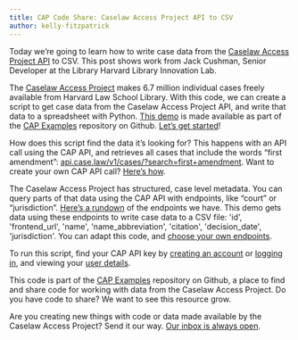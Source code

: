 ```yaml
---
title: CAP Code Share: Caselaw Access Project API to CSV
author: kelly-fitzpatrick
---
```

Today we’re going to learn how to write case data from the [Caselaw Access Project API](https://case.law/api/) to CSV. This post shows work from Jack Cushman, Senior Developer at the Library Harvard Library Innovation Lab. 

The [Caselaw Access Project](https://case.law/) makes 6.7 million individual cases freely available from Harvard Law School Library. With this code, we can create a script to get case data from the Caselaw Access Project API, and write that data to a spreadsheet with Python. [This demo](https://github.com/harvard-lil/cap-examples/blob/master/api_to_csv/api_to_csv.py) is made available as part of the [CAP Examples](https://github.com/harvard-lil/cap-examples) repository on Github. [Let’s get started](https://github.com/harvard-lil/cap-examples/blob/master/api_to_csv/api_to_csv.py)! 

How does this script find the data it’s looking for? This happens with an API call using the CAP API, and retrieves all cases that include the words “first amendment”: [api.case.law/v1/cases/?search=first+amendment](https://api.case.law/v1/cases/?search=first+amendment). Want to create your own CAP API call? [Here’s how](https://case.law/api/). 

The Caselaw Access Project has structured, case level metadata. You can query parts of that data using the CAP API with endpoints, like “court” or “jurisdiction”. [Here’s a rundown](https://case.law/api/#endpoints) of the endpoints we have. This demo gets data using these endpoints to write case data to a CSV file:  'id', 'frontend_url', 'name', 'name_abbreviation', 'citation', 'decision_date', 'jurisdiction'. You can adapt this code, and [choose your own endpoints](https://case.law/api/#endpoints). 

To run this script, find your CAP API key by [creating an account](https://case.law/user/register/) or [logging in](https://case.law/user/login/), and viewing your [user details](https://case.law/user/details).

This code is part of the [CAP Examples](https://github.com/harvard-lil/cap-examples) repository on Github, a place to find and share code for working with data from the Caselaw Access Project. Do you have code to share? We want to see this resource grow. 

Are you creating new things with code or data made available by the Caselaw Access Project? Send it our way. [Our inbox is always open](https://case.law/contact/). 
